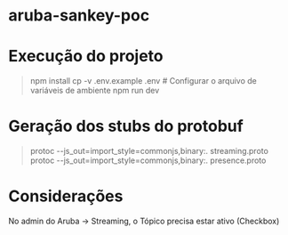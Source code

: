 # aruba-sankey-poc

# Execução do projeto

> npm install
> cp -v .env.example .env # Configurar o arquivo de variáveis de ambiente
> npm run dev


# Geração dos stubs do protobuf

> protoc --js_out=import_style=commonjs,binary:. streaming.proto  
> protoc --js_out=import_style=commonjs,binary:. presence.proto

# Considerações

No admin do Aruba -> Streaming, o Tópico precisa estar ativo (Checkbox)